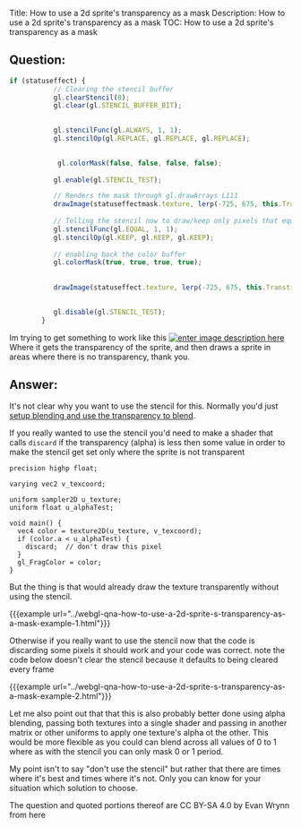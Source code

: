 Title: How to use a 2d sprite's transparency as a mask
Description: How to use a 2d sprite's transparency as a mask
TOC: How to use a 2d sprite's transparency as a mask

## Question:

 ```javascript
if (statuseffect) {
            // Clearing the stencil buffer
            gl.clearStencil(0);
            gl.clear(gl.STENCIL_BUFFER_BIT);
        

            gl.stencilFunc(gl.ALWAYS, 1, 1);
            gl.stencilOp(gl.REPLACE, gl.REPLACE, gl.REPLACE);
        

             gl.colorMask(false, false, false, false); 
             
            gl.enable(gl.STENCIL_TEST);

            // Renders the mask through gl.drawArrays L111
            drawImage(statuseffectmask.texture, lerp(-725, 675, this.Transtion_Value), 280, 128 * 4, 32 * 4)
        
            // Telling the stencil now to draw/keep only pixels that equals 1 - which we set earlier
            gl.stencilFunc(gl.EQUAL, 1, 1);
            gl.stencilOp(gl.KEEP, gl.KEEP, gl.KEEP);
            
            // enabling back the color buffer
            gl.colorMask(true, true, true, true);
       
        
            drawImage(statuseffect.texture, lerp(-725, 675, this.Transtion_Value), 280, 128 * 4, 32 * 4)

   
            gl.disable(gl.STENCIL_TEST);
         }


```
Im trying to get something to work like this [![enter image description here][1]][1]
Where it gets the transparency of the sprite, and then draws a sprite in areas where there is no transparency, thank you.

[1]: https://i.stack.imgur.com/ESdGp.png

## Answer:

It's not clear why you want to use the stencil for this. Normally you'd just [setup blending and use the transparency to blend](https://webglfundamentals.org/webgl/lessons/webgl-text-texture.html). 

If you really wanted to use the stencil you'd need to make a shader that calls `discard` if the transparency (alpha) is less then some value in order to make the stencil get set only where the sprite is not transparent 

```
precision highp float;

varying vec2 v_texcoord;

uniform sampler2D u_texture;
uniform float u_alphaTest;

void main() {
  vec4 color = texture2D(u_texture, v_texcoord);
  if (color.a < u_alphaTest) {
    discard;  // don't draw this pixel
  }
  gl_FragColor = color;
}
```

But the thing is that would already draw the texture transparently without using the stencil.

{{{example url="../webgl-qna-how-to-use-a-2d-sprite-s-transparency-as-a-mask-example-1.html"}}}

Otherwise if you really want to use the stencil now that the code is discarding some pixels it should work and your code was correct. note the  code below doesn't clear the stencil because it defaults to being cleared every frame

{{{example url="../webgl-qna-how-to-use-a-2d-sprite-s-transparency-as-a-mask-example-2.html"}}}

Let me also point out that that this is also probably better done using alpha blending, passing both textures into a single shader and passing in another matrix or other uniforms to apply one texture's alpha ot the other. This would be more flexible as you could can blend across all values of 0 to 1 where as with the stencil you can only mask 0 or 1 period.

My point isn't to say "don't use the stencil" but rather that there are times where it's best and times where it's not. Only you can know for your situation which solution to choose.

<div class="so">
  <div>The question and quoted portions thereof are 
    CC BY-SA 4.0 by
    <a data-href="https://stackoverflow.com/users/10191806">Evan Wrynn</a>
    from
    <a data-href="https://stackoverflow.com/questions/60622267">here</a>
  </div>
</div>
